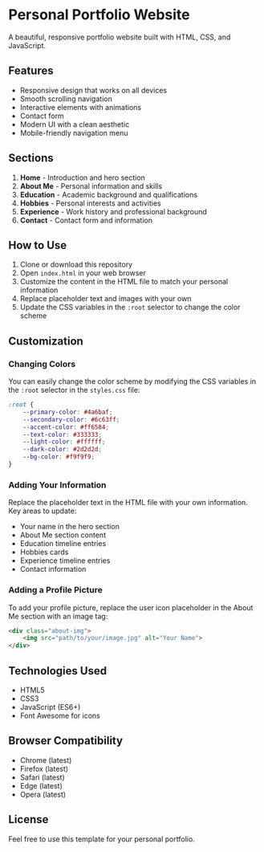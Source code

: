 # Personal Portfolio Website

A beautiful, responsive portfolio website built with HTML, CSS, and JavaScript.

## Features

- Responsive design that works on all devices
- Smooth scrolling navigation
- Interactive elements with animations
- Contact form
- Modern UI with a clean aesthetic
- Mobile-friendly navigation menu

## Sections

1. **Home** - Introduction and hero section
2. **About Me** - Personal information and skills
3. **Education** - Academic background and qualifications
4. **Hobbies** - Personal interests and activities
5. **Experience** - Work history and professional background
6. **Contact** - Contact form and information

## How to Use

1. Clone or download this repository
2. Open `index.html` in your web browser
3. Customize the content in the HTML file to match your personal information
4. Replace placeholder text and images with your own
5. Update the CSS variables in the `:root` selector to change the color scheme

## Customization

### Changing Colors

You can easily change the color scheme by modifying the CSS variables in the `:root` selector in the `styles.css` file:

```css
:root {
    --primary-color: #4a6baf;
    --secondary-color: #6c63ff;
    --accent-color: #ff6584;
    --text-color: #333333;
    --light-color: #ffffff;
    --dark-color: #2d2d2d;
    --bg-color: #f9f9f9;
}
```

### Adding Your Information

Replace the placeholder text in the HTML file with your own information. Key areas to update:

- Your name in the hero section
- About Me section content
- Education timeline entries
- Hobbies cards
- Experience timeline entries
- Contact information

### Adding a Profile Picture

To add your profile picture, replace the user icon placeholder in the About Me section with an image tag:

```html
<div class="about-img">
    <img src="path/to/your/image.jpg" alt="Your Name">
</div>
```

## Technologies Used

- HTML5
- CSS3
- JavaScript (ES6+)
- Font Awesome for icons

## Browser Compatibility

- Chrome (latest)
- Firefox (latest)
- Safari (latest)
- Edge (latest)
- Opera (latest)

## License

Feel free to use this template for your personal portfolio. 